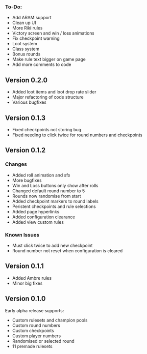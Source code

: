 ### To-Do:

- Add ARAM support
- Clean up UI
- More Riki rules
- Victory screen and win / loss animations
- Fix checkpoint warning
- Loot system
- Class system
- Bonus rounds
- Make rule text bigger on game page
- Add more comments to code

## Version 0.2.0

- Added loot items and loot drop rate slider
- Major refactoring of code structure
- Various bugfixes

## Version 0.1.3

- Fixed checkpoints not storing bug
- Fixed needing to click twice for round numbers and checkpoints

## Version 0.1.2

### Changes

- Added roll animation and sfx
- More bugfixes
- Win and Loss buttons only show after rolls
- Changed default round number to 5
- Rounds now randomise from start
- Added checkpoint markers to round labels
- Peristent checkpoints and rule selections
- Added page hyperlinks
- Added configuration clearance
- Added view custom rules

### Known Issues

- Must click twice to add new checkpoint
- Round number not reset when configuration is cleared

## Version 0.1.1

- Added Ambre rules
- Minor big fixes

## Version 0.1.0

Early alpha release supports:

- Custom rulesets and champion pools
- Custom round numbers
- Custom checkpoints
- Custom player numbers
- Randomised or selected round
- 11 premade rulesets